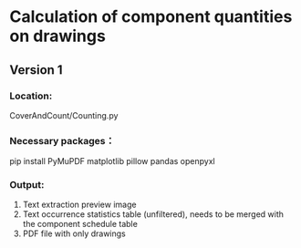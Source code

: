 # Calculation of component quantities on drawings
## Version 1
### Location:
CoverAndCount/Counting.py
### Necessary packages： 
pip install PyMuPDF matplotlib pillow pandas openpyxl
### Output:
1. Text extraction preview image
2. Text occurrence statistics table (unfiltered), needs to be merged with the component schedule table
3. PDF file with only drawings
